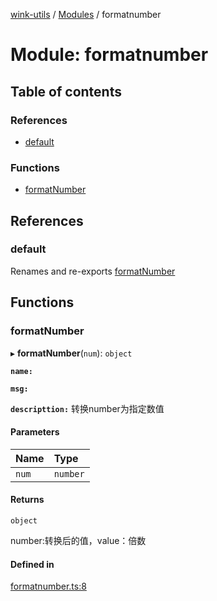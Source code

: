 [wink-utils](../README.md) / [Modules](../modules.md) / formatnumber

# Module: formatnumber

## Table of contents

### References

- [default](formatnumber.md#default)

### Functions

- [formatNumber](formatnumber.md#formatnumber)

## References

### default

Renames and re-exports [formatNumber](formatnumber.md#formatnumber)

## Functions

### formatNumber

▸ **formatNumber**(`num`): `object`

**`name:`**

**`msg:`**

**`descripttion:`** 转换number为指定数值

#### Parameters

| Name | Type |
| :------ | :------ |
| `num` | `number` |

#### Returns

`object`

number:转换后的值，value：倍数

#### Defined in

[formatnumber.ts:8](https://github.com/huahuahuahuahuahua/wink-utils/blob/afe7fd1/src/formatnumber.ts#L8)
